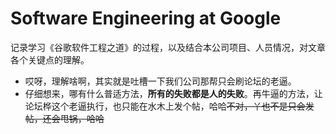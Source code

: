 # Software Engineering at Google

记录学习《谷歌软件工程之道》的过程，以及结合本公司项目、人员情况，对文章各个关键点的理解。
+ 哎呀，理解啥啊，其实就是吐槽一下我们公司那帮只会刷论坛的老逼。
+ 仔细想来，哪有什么普适方法，**所有的失败都是人的失败**。再牛逼的方法，让论坛桦这个老逼执行，也只能在水木上发个帖，哈哈~~不对，丫也不是只会发帖，还会甩锅，哈哈~~

